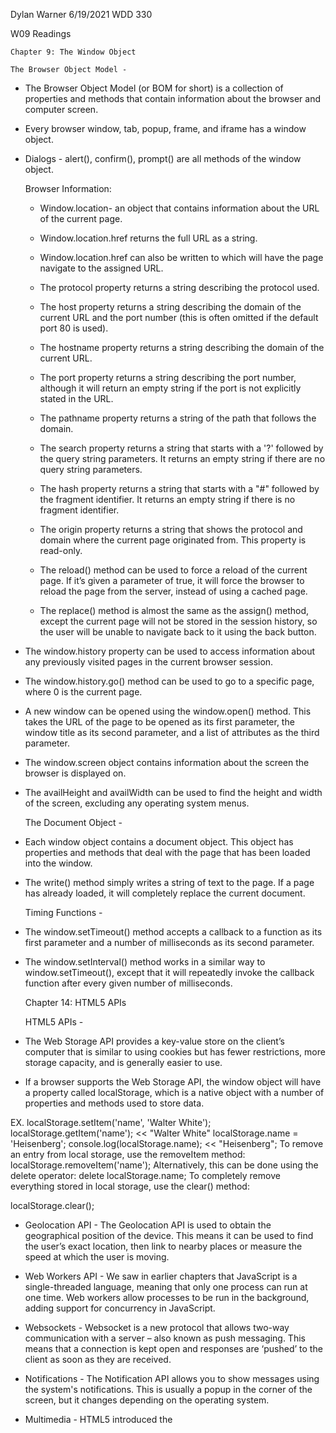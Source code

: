 Dylan Warner
6/19/2021
WDD 330

W09 Readings

    Chapter 9: The Window Object

    The Browser Object Model - 

- The Browser Object Model (or BOM for short) is a collection of properties and methods that contain information about the browser and computer screen.

- Every browser window, tab, popup, frame, and iframe has a window object.

- Dialogs - alert(), confirm(), prompt() are all methods of the window object.

    Browser Information:

    - Window.location- an object that contains information about the URL of the current page.

    - Window.location.href returns the full URL as a string.

    - Window.location.href can also be written to which will have the page navigate to the assigned URL.

    - The protocol property returns a string describing the protocol used.

    - The host property returns a string describing the domain of the current URL and the port number (this is often omitted if the default port 80 is used).

    - The hostname property returns a string describing the domain of the current URL.  

    - The port property returns a string describing the port number, although it will return an empty string if the port is not explicitly stated in the URL.

    - The pathname property returns a string of the path that follows the domain.

    - The search property returns a string that starts with a '?' followed by the query string parameters. It returns an empty string if there are no query string parameters.

    - The hash property returns a string that starts with a "#" followed by the fragment identifier. It returns an empty string if there is no fragment identifier.

    - The origin property returns a string that shows the protocol and domain where the current page originated from. This property is read-only.

    - The reload() method can be used to force a reload of the current page. If it’s given a parameter of true, it will force the browser to reload the page from the server, instead of using a cached page.   

    - The replace() method is almost the same as the assign() method, except the current page will not be stored in the session history, so the user will be unable to navigate back to it using the back button.

- The window.history property can be used to access information about any previously visited pages in the current browser session.

- The window.history.go() method can be used to go to a specific page, where 0 is the current page.

- A new window can be opened using the window.open() method. This takes the URL of the page to be opened as its first parameter, the window title as its second parameter, and a list of attributes as the third parameter.

- The window.screen object contains information about the screen the browser is displayed on.

- The availHeight and availWidth can be used to find the height and width of the screen, excluding any operating system menus.

    The Document Object - 

- Each window object contains a document object. This object has properties and methods that deal with the page that has been loaded into the window.

- The write() method simply writes a string of text to the page. If a page has already loaded, it will completely replace the current document.

    Timing Functions - 

- The window.setTimeout() method accepts a callback to a function as its first parameter and a number of milliseconds as its second parameter.

- The window.setInterval() method works in a similar way to window.setTimeout(), except that it will repeatedly invoke the callback function after every given number of milliseconds.

    Chapter 14: HTML5 APIs

    HTML5 APIs -

- The Web Storage API provides a key-value store on the client’s computer that is similar to using cookies but has fewer restrictions, more storage capacity, and is generally easier to use.

- If a browser supports the Web Storage API, the window object will have a property called localStorage, which is a native object with a number of properties and methods used to store data.

EX. 
localStorage.setItem('name', 'Walter White');
localStorage.getItem('name'); 
<< "Walter White"
localStorage.name = 'Heisenberg'; console.log(localStorage.name);
<< "Heisenberg";
To remove an entry from local storage, use the removeItem method:
localStorage.removeItem('name');
Alternatively, this can be done using the delete operator:
delete localStorage.name;
To completely remove everything stored in local storage, use the clear() method:

localStorage.clear();

- Geolocation API - The Geolocation API is used to obtain the geographical position of the device. This means it can be used to find the user’s exact location, then link to nearby places or measure the speed at which the user is moving.

- Web Workers API - We saw in earlier chapters that JavaScript is a single-threaded language, meaning that only one process can run at one time. Web workers allow processes to be run in the background, adding support for concurrency in JavaScript.

- Websockets - Websocket is a new protocol that allows two-way communication with a server – also known as push messaging. This means that a connection is kept open and responses are ‘pushed’ to the client as soon as they are received.

- Notifications - The Notification API allows you to show messages using the system's notifications. This is usually a popup in the corner of the screen, but it changes depending on the operating system.

- Multimedia - HTML5 introduced the <audio> and <video> tags used to insert audio and video clips into a web page. It also introduced a Media API for controlling the playback of the clips using JavaScript.
